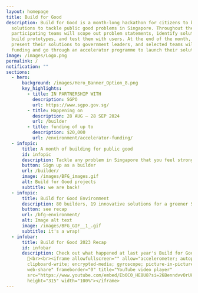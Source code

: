 ```yaml
---
layout: homepage
title: Build for Good
description: Build for Good is a month-long hackathon for citizens to build
  solutions to tackle public good problems in Singapore. Throughout the month,
  participating teams will scope out problem statements, identify solutions,
  build prototypes, and test them with users. At the end of the month, they will
  present their solutions to government leaders, and selected teams will receive
  funding and go through an accelerator programme to launch their solutions.
image: /images/Logo.png
permalink: /
notification: ""
sections:
  - hero:
      background: /images/Hero_Banner_Option_8.png
      key_highlights:
        - title: IN PARTNERSHIP WITH
          description: SGPO
          url: https://www.sgpo.gov.sg/
        - title: Happening on
          description: 28 AUG — 28 SEP 2024
          url: /builder
        - title: funding of up to
          description: $20,000
          url: /environment/accelerator-funding/
  - infopic:
      title: A month of building for public good
      id: infopic
      description: Tackle any problem in Singapore that you feel strongly about.
      button: Sign up as a builder
      url: /builder/
      image: /images/BFG_images.gif
      alt: Build for Good projects
      subtitle: we are back!
  - infopic:
      title: Build for Good Environment
      description: 80 builders, 19 innovative solutions for a greener Singapore.
      button: see recap
      url: /bfg-environment/
      alt: Image alt text
      image: /images/BFG_GIF__1_.gif
      subtitle: it's a wrap!
  - infobar:
      title: Build for Good 2023 Recap
      id: infobar
      description: Check out what happened at last year's Build for Good
        🎊<br><br><iframe allowfullscreen="" allow="accelerometer; autoplay;
        clipboard-write; encrypted-media; gyroscope; picture-in-picture;
        web-share" frameborder="0" title="YouTube video player"
        src="https://www.youtube.com/embed/Eb0C0_HE8U8?si=26BenndvvOrUHCan"
        height="315" width="100%"></iframe>
---
```

